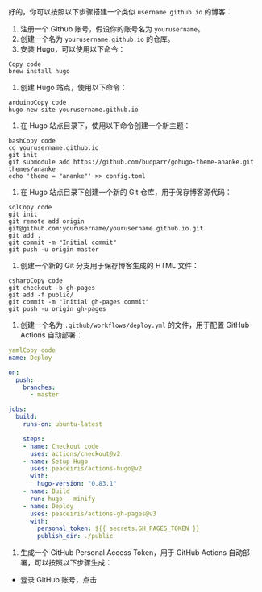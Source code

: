 好的，你可以按照以下步骤搭建一个类似 `username.github.io` 的博客：

1. 注册一个 Github 账号，假设你的账号名为 `yourusername`。
2. 创建一个名为 `yourusername.github.io` 的仓库。
3. 安装 Hugo，可以使用以下命令：

```
Copy code
brew install hugo
```

1. 创建 Hugo 站点，使用以下命令：

```
arduinoCopy code
hugo new site yourusername.github.io
```

1. 在 Hugo 站点目录下，使用以下命令创建一个新主题：

```
bashCopy code
cd yourusername.github.io
git init
git submodule add https://github.com/budparr/gohugo-theme-ananke.git themes/ananke
echo 'theme = "ananke"' >> config.toml
```

1. 在 Hugo 站点目录下创建一个新的 Git 仓库，用于保存博客源代码：

```
sqlCopy code
git init
git remote add origin git@github.com:yourusername/yourusername.github.io.git
git add .
git commit -m "Initial commit"
git push -u origin master
```

1. 创建一个新的 Git 分支用于保存博客生成的 HTML 文件：

```
csharpCopy code
git checkout -b gh-pages
git add -f public/
git commit -m "Initial gh-pages commit"
git push -u origin gh-pages
```

1. 创建一个名为 `.github/workflows/deploy.yml` 的文件，用于配置 GitHub Actions 自动部署：

```yaml
yamlCopy code
name: Deploy

on:
  push:
    branches:
      - master

jobs:
  build:
    runs-on: ubuntu-latest

    steps:
    - name: Checkout code
      uses: actions/checkout@v2
    - name: Setup Hugo
      uses: peaceiris/actions-hugo@v2
      with:
        hugo-version: "0.83.1"
    - name: Build
      run: hugo --minify
    - name: Deploy
      uses: peaceiris/actions-gh-pages@v3
      with:
        personal_token: ${{ secrets.GH_PAGES_TOKEN }}
        publish_dir: ./public
```

1. 生成一个 GitHub Personal Access Token，用于 GitHub Actions 自动部署，可以按照以下步骤生成：

- 登录 GitHub 账号，点击